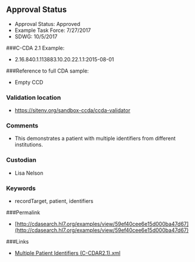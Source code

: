 ## Approval Status

* Approval Status: Approved
* Example Task Force: 7/27/2017
* SDWG: 10/5/2017

###C-CDA 2.1 Example: 
* 2.16.840.1.113883.10.20.22.1.1:2015-08-01

###Reference to full CDA sample:
* Empty CCD



### Validation location
* https://sitenv.org/sandbox-ccda/ccda-validator

### Comments 
* This demonstrates a patient with multiple identifiers from different institutions.

### Custodian
* Lisa Nelson

### Keywords
* recordTarget, patient, identifiers



###Permalink 

* [http://cdasearch.hl7.org/examples/view/59ef40cee6e15d000ba47d67](http://cdasearch.hl7.org/examples/view/59ef40cee6e15d000ba47d67)

###Links 

* [Multiple Patient Identifiers (C-CDAR2.1).xml](https://github.com/HL7/C-CDA-Examples/tree/master/Header/Multiple%20Patient%20Identifiers/Multiple%20Patient%20Identifiers%20%28C-CDAR2.1%29.xml)
